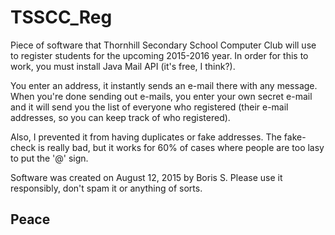 # TSSCC_Reg

Piece of software that Thornhill Secondary School Computer Club will use to register students for the upcoming 2015-2016 year.
In order for this to work, you must install Java Mail API (it's free, I think?).

You enter an address, it instantly sends an e-mail there with any message. When you're done sending out e-mails, you enter
your own secret e-mail and it will send you the list of everyone who registered (their e-mail addresses, so you can keep track of who
registered).

Also, I prevented it from having duplicates or fake addresses. The fake-check is really bad, but it works for 60% of cases where people
are too lasy to put the '@' sign.

Software was created on August 12, 2015 by Boris S.
Please use it responsibly, don't spam it or anything of sorts.

## Peace
